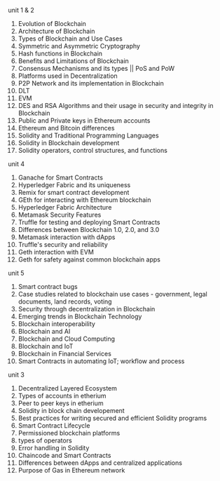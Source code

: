 unit 1 & 2
1) Evolution of Blockchain
2) Architecture of Blockchain
3) Types of Blockchain and Use Cases
4) Symmetric and Asymmetric Cryptography
5) Hash functions in Blockchain
6) Benefits and Limitations of Blockchain
7) Consensus Mechanisms and its types || PoS and PoW
8) Platforms used in Decentralization
9) P2P Network and its implementation in Blockchain
10) DLT
11) EVM
12) DES and RSA Algorithms and their usage in security and integrity in Blockchain
13) Public and Private keys in Ethereum accounts
14) Ethereum and Bitcoin differences
15) Solidity and Traditional Programming Languages
16) Solidity in Blockchain development
17) Solidity operators, control structures, and functions

unit 4
1) Ganache for Smart Contracts
2) Hyperledger Fabric and its uniqueness
3) Remix for smart contract development
4) GEth for interacting with Ethereum blockchain
5) Hyperledger Fabric Architecture
6) Metamask Security Features
7) Truffle for testing and deploying Smart Contracts
8) Differences between Blockchain 1.0, 2.0, and 3.0
9) Metamask interaction with dApps
10) Truffle's security and reliability
11) Geth interaction with EVM
12) Geth for safety against common blockchain apps

unit  5
1) Smart contract bugs
2) Case studies related to blockchain use cases - government, legal documents, land records, voting
3) Security through decentralization in Blockchain
4) Emerging trends in Blockchain Technology
5) Blockchain interoperability
6) Blockchain and AI
7) Blockchain and Cloud Computing
8) Blockchain and IoT
9) Blockchain in Financial Services
10) Smart Contracts in automating IoT; workflow and process

unit 3
1) Decentralized Layered Ecosystem
2) Types of accounts in etherium
3) Peer to peer keys in etherium
4) Solidity in block chain developement
5) Best practices for writing secured and efficient Solidity programs
6) Smart Contract Lifecycle
7) Permissioned blockchain platforms
8) types of operators
9) Error handling in Solidity
10) Chaincode and Smart Contracts
11) Differences between dApps and centralized applications
12) Purpose of Gas in Ethereum network